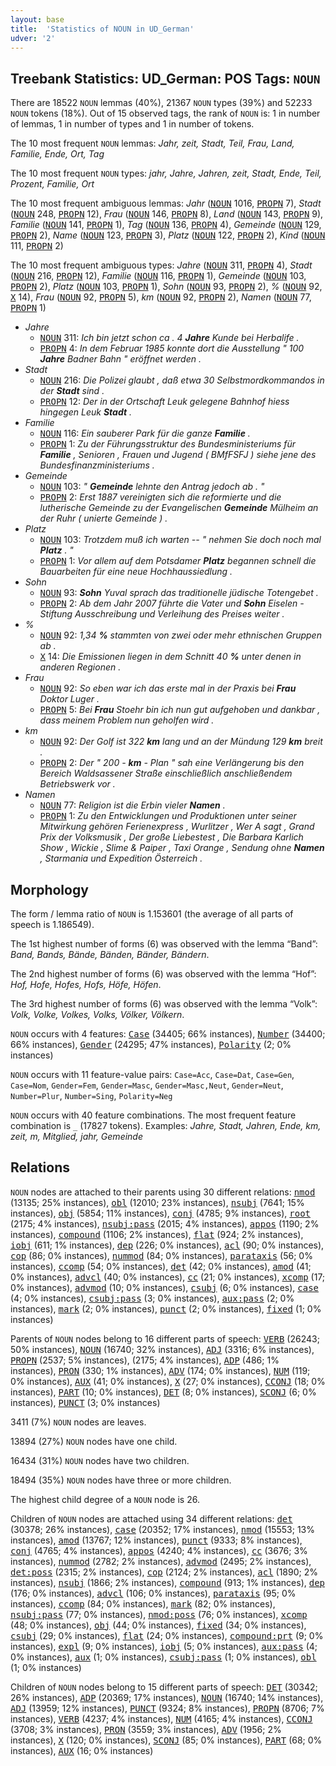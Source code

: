 ```yaml
---
layout: base
title:  'Statistics of NOUN in UD_German'
udver: '2'
---
```


## Treebank Statistics: UD_German: POS Tags: `NOUN`

There are 18522 `NOUN` lemmas (40%), 21367 `NOUN` types (39%) and 52233 `NOUN` tokens (18%).
Out of 15 observed tags, the rank of `NOUN` is: 1 in number of lemmas, 1 in number of types and 1 in number of tokens.

The 10 most frequent `NOUN` lemmas: <em>Jahr, zeit, Stadt, Teil, Frau, Land, Familie, Ende, Ort, Tag</em>

The 10 most frequent `NOUN` types:  <em>jahr, Jahre, Jahren, zeit, Stadt, Ende, Teil, Prozent, Familie, Ort</em>

The 10 most frequent ambiguous lemmas: <em>Jahr</em> (<tt><a href="de-pos-NOUN.html">NOUN</a></tt> 1016, <tt><a href="de-pos-PROPN.html">PROPN</a></tt> 7), <em>Stadt</em> (<tt><a href="de-pos-NOUN.html">NOUN</a></tt> 248, <tt><a href="de-pos-PROPN.html">PROPN</a></tt> 12), <em>Frau</em> (<tt><a href="de-pos-NOUN.html">NOUN</a></tt> 146, <tt><a href="de-pos-PROPN.html">PROPN</a></tt> 8), <em>Land</em> (<tt><a href="de-pos-NOUN.html">NOUN</a></tt> 143, <tt><a href="de-pos-PROPN.html">PROPN</a></tt> 9), <em>Familie</em> (<tt><a href="de-pos-NOUN.html">NOUN</a></tt> 141, <tt><a href="de-pos-PROPN.html">PROPN</a></tt> 1), <em>Tag</em> (<tt><a href="de-pos-NOUN.html">NOUN</a></tt> 136, <tt><a href="de-pos-PROPN.html">PROPN</a></tt> 4), <em>Gemeinde</em> (<tt><a href="de-pos-NOUN.html">NOUN</a></tt> 129, <tt><a href="de-pos-PROPN.html">PROPN</a></tt> 2), <em>Name</em> (<tt><a href="de-pos-NOUN.html">NOUN</a></tt> 123, <tt><a href="de-pos-PROPN.html">PROPN</a></tt> 3), <em>Platz</em> (<tt><a href="de-pos-NOUN.html">NOUN</a></tt> 122, <tt><a href="de-pos-PROPN.html">PROPN</a></tt> 2), <em>Kind</em> (<tt><a href="de-pos-NOUN.html">NOUN</a></tt> 111, <tt><a href="de-pos-PROPN.html">PROPN</a></tt> 2)

The 10 most frequent ambiguous types:  <em>Jahre</em> (<tt><a href="de-pos-NOUN.html">NOUN</a></tt> 311, <tt><a href="de-pos-PROPN.html">PROPN</a></tt> 4), <em>Stadt</em> (<tt><a href="de-pos-NOUN.html">NOUN</a></tt> 216, <tt><a href="de-pos-PROPN.html">PROPN</a></tt> 12), <em>Familie</em> (<tt><a href="de-pos-NOUN.html">NOUN</a></tt> 116, <tt><a href="de-pos-PROPN.html">PROPN</a></tt> 1), <em>Gemeinde</em> (<tt><a href="de-pos-NOUN.html">NOUN</a></tt> 103, <tt><a href="de-pos-PROPN.html">PROPN</a></tt> 2), <em>Platz</em> (<tt><a href="de-pos-NOUN.html">NOUN</a></tt> 103, <tt><a href="de-pos-PROPN.html">PROPN</a></tt> 1), <em>Sohn</em> (<tt><a href="de-pos-NOUN.html">NOUN</a></tt> 93, <tt><a href="de-pos-PROPN.html">PROPN</a></tt> 2), <em>%</em> (<tt><a href="de-pos-NOUN.html">NOUN</a></tt> 92, <tt><a href="de-pos-X.html">X</a></tt> 14), <em>Frau</em> (<tt><a href="de-pos-NOUN.html">NOUN</a></tt> 92, <tt><a href="de-pos-PROPN.html">PROPN</a></tt> 5), <em>km</em> (<tt><a href="de-pos-NOUN.html">NOUN</a></tt> 92, <tt><a href="de-pos-PROPN.html">PROPN</a></tt> 2), <em>Namen</em> (<tt><a href="de-pos-NOUN.html">NOUN</a></tt> 77, <tt><a href="de-pos-PROPN.html">PROPN</a></tt> 1)


* <em>Jahre</em>
  * <tt><a href="de-pos-NOUN.html">NOUN</a></tt> 311: <em>Ich bin jetzt schon ca . 4 <b>Jahre</b> Kunde bei Herbalife .</em>
  * <tt><a href="de-pos-PROPN.html">PROPN</a></tt> 4: <em>In dem Februar 1985 konnte dort die Ausstellung " 100 <b>Jahre</b> Badner Bahn " eröffnet werden .</em>
* <em>Stadt</em>
  * <tt><a href="de-pos-NOUN.html">NOUN</a></tt> 216: <em>Die Polizei glaubt , daß etwa 30 Selbstmordkommandos in der <b>Stadt</b> sind .</em>
  * <tt><a href="de-pos-PROPN.html">PROPN</a></tt> 12: <em>Der in der Ortschaft Leuk gelegene Bahnhof hiess hingegen Leuk <b>Stadt</b> .</em>
* <em>Familie</em>
  * <tt><a href="de-pos-NOUN.html">NOUN</a></tt> 116: <em>Ein sauberer Park für die ganze <b>Familie</b> .</em>
  * <tt><a href="de-pos-PROPN.html">PROPN</a></tt> 1: <em>Zu der Führungsstruktur des Bundesministeriums für <b>Familie</b> , Senioren , Frauen und Jugend ( BMfFSFJ ) siehe jene des Bundesfinanzministeriums .</em>
* <em>Gemeinde</em>
  * <tt><a href="de-pos-NOUN.html">NOUN</a></tt> 103: <em>" <b>Gemeinde</b> lehnte den Antrag jedoch ab . "</em>
  * <tt><a href="de-pos-PROPN.html">PROPN</a></tt> 2: <em>Erst 1887 vereinigten sich die reformierte und die lutherische Gemeinde zu der Evangelischen <b>Gemeinde</b> Mülheim an der Ruhr ( unierte Gemeinde ) .</em>
* <em>Platz</em>
  * <tt><a href="de-pos-NOUN.html">NOUN</a></tt> 103: <em>Trotzdem muß ich warten -- " nehmen Sie doch noch mal <b>Platz</b> . "</em>
  * <tt><a href="de-pos-PROPN.html">PROPN</a></tt> 1: <em>Vor allem auf dem Potsdamer <b>Platz</b> begannen schnell die Bauarbeiten für eine neue Hochhaussiedlung .</em>
* <em>Sohn</em>
  * <tt><a href="de-pos-NOUN.html">NOUN</a></tt> 93: <em><b>Sohn</b> Yuval sprach das traditionelle jüdische Totengebet .</em>
  * <tt><a href="de-pos-PROPN.html">PROPN</a></tt> 2: <em>Ab dem Jahr 2007 führte die Vater und <b>Sohn</b> Eiselen - Stiftung Ausschreibung und Verleihung des Preises weiter .</em>
* <em>%</em>
  * <tt><a href="de-pos-NOUN.html">NOUN</a></tt> 92: <em>1,34 <b>%</b> stammten von zwei oder mehr ethnischen Gruppen ab .</em>
  * <tt><a href="de-pos-X.html">X</a></tt> 14: <em>Die Emissionen liegen in dem Schnitt 40 <b>%</b> unter denen in anderen Regionen .</em>
* <em>Frau</em>
  * <tt><a href="de-pos-NOUN.html">NOUN</a></tt> 92: <em>So eben war ich das erste mal in der Praxis bei <b>Frau</b> Doktor Luger .</em>
  * <tt><a href="de-pos-PROPN.html">PROPN</a></tt> 5: <em>Bei <b>Frau</b> Stoehr bin ich nun gut aufgehoben und dankbar , dass meinem Problem nun geholfen wird .</em>
* <em>km</em>
  * <tt><a href="de-pos-NOUN.html">NOUN</a></tt> 92: <em>Der Golf ist 322 <b>km</b> lang und an der Mündung 129 <b>km</b> breit .</em>
  * <tt><a href="de-pos-PROPN.html">PROPN</a></tt> 2: <em>Der " 200 - <b>km</b> - Plan " sah eine Verlängerung bis den Bereich Waldsassener Straße einschließlich anschließendem Betriebswerk vor .</em>
* <em>Namen</em>
  * <tt><a href="de-pos-NOUN.html">NOUN</a></tt> 77: <em>Religion ist die Erbin vieler <b>Namen</b> .</em>
  * <tt><a href="de-pos-PROPN.html">PROPN</a></tt> 1: <em>Zu den Entwicklungen und Produktionen unter seiner Mitwirkung gehören Ferienexpress , Wurlitzer , Wer A sagt , Grand Prix der Volksmusik , Der große Liebestest , Die Barbara Karlich Show , Wickie , Slime &amp; Paiper , Taxi Orange , Sendung ohne <b>Namen</b> , Starmania und Expedition Österreich .</em>

## Morphology

The form / lemma ratio of `NOUN` is 1.153601 (the average of all parts of speech is 1.186549).

The 1st highest number of forms (6) was observed with the lemma “Band”: <em>Band, Bands, Bände, Bänden, Bänder, Bändern</em>.

The 2nd highest number of forms (6) was observed with the lemma “Hof”: <em>Hof, Hofe, Hofes, Hofs, Höfe, Höfen</em>.

The 3rd highest number of forms (6) was observed with the lemma “Volk”: <em>Volk, Volke, Volkes, Volks, Völker, Völkern</em>.

`NOUN` occurs with 4 features: <tt><a href="de-feat-Case.html">Case</a></tt> (34405; 66% instances), <tt><a href="de-feat-Number.html">Number</a></tt> (34400; 66% instances), <tt><a href="de-feat-Gender.html">Gender</a></tt> (24295; 47% instances), <tt><a href="de-feat-Polarity.html">Polarity</a></tt> (2; 0% instances)

`NOUN` occurs with 11 feature-value pairs: `Case=Acc`, `Case=Dat`, `Case=Gen`, `Case=Nom`, `Gender=Fem`, `Gender=Masc`, `Gender=Masc,Neut`, `Gender=Neut`, `Number=Plur`, `Number=Sing`, `Polarity=Neg`

`NOUN` occurs with 40 feature combinations.
The most frequent feature combination is `_` (17827 tokens).
Examples: <em>Jahre, Stadt, Jahren, Ende, km, zeit, m, Mitglied, jahr, Gemeinde</em>


## Relations

`NOUN` nodes are attached to their parents using 30 different relations: <tt><a href="de-dep-nmod.html">nmod</a></tt> (13135; 25% instances), <tt><a href="de-dep-obl.html">obl</a></tt> (12010; 23% instances), <tt><a href="de-dep-nsubj.html">nsubj</a></tt> (7641; 15% instances), <tt><a href="de-dep-obj.html">obj</a></tt> (5854; 11% instances), <tt><a href="de-dep-conj.html">conj</a></tt> (4785; 9% instances), <tt><a href="de-dep-root.html">root</a></tt> (2175; 4% instances), <tt><a href="de-dep-nsubj-pass.html">nsubj:pass</a></tt> (2015; 4% instances), <tt><a href="de-dep-appos.html">appos</a></tt> (1190; 2% instances), <tt><a href="de-dep-compound.html">compound</a></tt> (1106; 2% instances), <tt><a href="de-dep-flat.html">flat</a></tt> (924; 2% instances), <tt><a href="de-dep-iobj.html">iobj</a></tt> (611; 1% instances), <tt><a href="de-dep-dep.html">dep</a></tt> (226; 0% instances), <tt><a href="de-dep-acl.html">acl</a></tt> (90; 0% instances), <tt><a href="de-dep-cop.html">cop</a></tt> (86; 0% instances), <tt><a href="de-dep-nummod.html">nummod</a></tt> (84; 0% instances), <tt><a href="de-dep-parataxis.html">parataxis</a></tt> (56; 0% instances), <tt><a href="de-dep-ccomp.html">ccomp</a></tt> (54; 0% instances), <tt><a href="de-dep-det.html">det</a></tt> (42; 0% instances), <tt><a href="de-dep-amod.html">amod</a></tt> (41; 0% instances), <tt><a href="de-dep-advcl.html">advcl</a></tt> (40; 0% instances), <tt><a href="de-dep-cc.html">cc</a></tt> (21; 0% instances), <tt><a href="de-dep-xcomp.html">xcomp</a></tt> (17; 0% instances), <tt><a href="de-dep-advmod.html">advmod</a></tt> (10; 0% instances), <tt><a href="de-dep-csubj.html">csubj</a></tt> (6; 0% instances), <tt><a href="de-dep-case.html">case</a></tt> (4; 0% instances), <tt><a href="de-dep-csubj-pass.html">csubj:pass</a></tt> (3; 0% instances), <tt><a href="de-dep-aux-pass.html">aux:pass</a></tt> (2; 0% instances), <tt><a href="de-dep-mark.html">mark</a></tt> (2; 0% instances), <tt><a href="de-dep-punct.html">punct</a></tt> (2; 0% instances), <tt><a href="de-dep-fixed.html">fixed</a></tt> (1; 0% instances)

Parents of `NOUN` nodes belong to 16 different parts of speech: <tt><a href="de-pos-VERB.html">VERB</a></tt> (26243; 50% instances), <tt><a href="de-pos-NOUN.html">NOUN</a></tt> (16740; 32% instances), <tt><a href="de-pos-ADJ.html">ADJ</a></tt> (3316; 6% instances), <tt><a href="de-pos-PROPN.html">PROPN</a></tt> (2537; 5% instances),  (2175; 4% instances), <tt><a href="de-pos-ADP.html">ADP</a></tt> (486; 1% instances), <tt><a href="de-pos-PRON.html">PRON</a></tt> (330; 1% instances), <tt><a href="de-pos-ADV.html">ADV</a></tt> (174; 0% instances), <tt><a href="de-pos-NUM.html">NUM</a></tt> (119; 0% instances), <tt><a href="de-pos-AUX.html">AUX</a></tt> (41; 0% instances), <tt><a href="de-pos-X.html">X</a></tt> (27; 0% instances), <tt><a href="de-pos-CCONJ.html">CCONJ</a></tt> (18; 0% instances), <tt><a href="de-pos-PART.html">PART</a></tt> (10; 0% instances), <tt><a href="de-pos-DET.html">DET</a></tt> (8; 0% instances), <tt><a href="de-pos-SCONJ.html">SCONJ</a></tt> (6; 0% instances), <tt><a href="de-pos-PUNCT.html">PUNCT</a></tt> (3; 0% instances)

3411 (7%) `NOUN` nodes are leaves.

13894 (27%) `NOUN` nodes have one child.

16434 (31%) `NOUN` nodes have two children.

18494 (35%) `NOUN` nodes have three or more children.

The highest child degree of a `NOUN` node is 26.

Children of `NOUN` nodes are attached using 34 different relations: <tt><a href="de-dep-det.html">det</a></tt> (30378; 26% instances), <tt><a href="de-dep-case.html">case</a></tt> (20352; 17% instances), <tt><a href="de-dep-nmod.html">nmod</a></tt> (15553; 13% instances), <tt><a href="de-dep-amod.html">amod</a></tt> (13767; 12% instances), <tt><a href="de-dep-punct.html">punct</a></tt> (9333; 8% instances), <tt><a href="de-dep-conj.html">conj</a></tt> (4765; 4% instances), <tt><a href="de-dep-appos.html">appos</a></tt> (4240; 4% instances), <tt><a href="de-dep-cc.html">cc</a></tt> (3676; 3% instances), <tt><a href="de-dep-nummod.html">nummod</a></tt> (2782; 2% instances), <tt><a href="de-dep-advmod.html">advmod</a></tt> (2495; 2% instances), <tt><a href="de-dep-det-poss.html">det:poss</a></tt> (2315; 2% instances), <tt><a href="de-dep-cop.html">cop</a></tt> (2124; 2% instances), <tt><a href="de-dep-acl.html">acl</a></tt> (1890; 2% instances), <tt><a href="de-dep-nsubj.html">nsubj</a></tt> (1866; 2% instances), <tt><a href="de-dep-compound.html">compound</a></tt> (913; 1% instances), <tt><a href="de-dep-dep.html">dep</a></tt> (176; 0% instances), <tt><a href="de-dep-advcl.html">advcl</a></tt> (106; 0% instances), <tt><a href="de-dep-parataxis.html">parataxis</a></tt> (95; 0% instances), <tt><a href="de-dep-ccomp.html">ccomp</a></tt> (84; 0% instances), <tt><a href="de-dep-mark.html">mark</a></tt> (82; 0% instances), <tt><a href="de-dep-nsubj-pass.html">nsubj:pass</a></tt> (77; 0% instances), <tt><a href="de-dep-nmod-poss.html">nmod:poss</a></tt> (76; 0% instances), <tt><a href="de-dep-xcomp.html">xcomp</a></tt> (48; 0% instances), <tt><a href="de-dep-obj.html">obj</a></tt> (44; 0% instances), <tt><a href="de-dep-fixed.html">fixed</a></tt> (34; 0% instances), <tt><a href="de-dep-csubj.html">csubj</a></tt> (29; 0% instances), <tt><a href="de-dep-flat.html">flat</a></tt> (24; 0% instances), <tt><a href="de-dep-compound-prt.html">compound:prt</a></tt> (9; 0% instances), <tt><a href="de-dep-expl.html">expl</a></tt> (9; 0% instances), <tt><a href="de-dep-iobj.html">iobj</a></tt> (5; 0% instances), <tt><a href="de-dep-aux-pass.html">aux:pass</a></tt> (4; 0% instances), <tt><a href="de-dep-aux.html">aux</a></tt> (1; 0% instances), <tt><a href="de-dep-csubj-pass.html">csubj:pass</a></tt> (1; 0% instances), <tt><a href="de-dep-obl.html">obl</a></tt> (1; 0% instances)

Children of `NOUN` nodes belong to 15 different parts of speech: <tt><a href="de-pos-DET.html">DET</a></tt> (30342; 26% instances), <tt><a href="de-pos-ADP.html">ADP</a></tt> (20369; 17% instances), <tt><a href="de-pos-NOUN.html">NOUN</a></tt> (16740; 14% instances), <tt><a href="de-pos-ADJ.html">ADJ</a></tt> (13959; 12% instances), <tt><a href="de-pos-PUNCT.html">PUNCT</a></tt> (9324; 8% instances), <tt><a href="de-pos-PROPN.html">PROPN</a></tt> (8706; 7% instances), <tt><a href="de-pos-VERB.html">VERB</a></tt> (4237; 4% instances), <tt><a href="de-pos-NUM.html">NUM</a></tt> (4165; 4% instances), <tt><a href="de-pos-CCONJ.html">CCONJ</a></tt> (3708; 3% instances), <tt><a href="de-pos-PRON.html">PRON</a></tt> (3559; 3% instances), <tt><a href="de-pos-ADV.html">ADV</a></tt> (1956; 2% instances), <tt><a href="de-pos-X.html">X</a></tt> (120; 0% instances), <tt><a href="de-pos-SCONJ.html">SCONJ</a></tt> (85; 0% instances), <tt><a href="de-pos-PART.html">PART</a></tt> (68; 0% instances), <tt><a href="de-pos-AUX.html">AUX</a></tt> (16; 0% instances)

